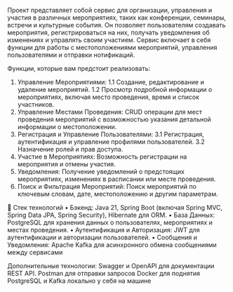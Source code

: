 Проект представляет собой сервис для организации, управления и участия в различных мероприятиях, таких как конференции, семинары, встречи и культурные события. Он позволяет пользователям создавать мероприятия, регистрироваться на них, получать уведомления об изменениях и управлять своим участием. Сервис включает в себя функции для работы с местоположениями мероприятий, управления пользователями и отправки нотификаций.

Функции, которые вам предстоит реализовать:

1. Управление Мероприятиями:
      1.1 Создание, редактирование и удаление мероприятий.
      1.2 Просмотр подробной информации о мероприятиях, включая место проведения, время и список участников.
2. Управление Местами Проведения: CRUD операции для мест проведения мероприятий с возможностью указания детальной информации о местоположении.
3. Регистрация и Управление Пользователями:
      3.1 Регистрация, аутентификация и управление профилями пользователей.
      3.2 Назначение ролей и прав доступа.
4. Участие в Мероприятиях: Возможность регистрации на мероприятия и отмены участия.
5. Уведомления: Получение уведомлений о предстоящих мероприятиях, изменениях в расписании или месте проведения.
6. Поиск и Фильтрация Мероприятий: Поиск мероприятий по ключевым словам, дате, местоположению и другим параметрам.

📝 Стек технологий
• Бэкенд: Java 21, Spring Boot (включая Spring MVC, Spring Data JPA, Spring Security), Hibernate для ORM.
• База Данных: PostgreSQL для хранения данных о пользователях, мероприятиях и местах проведения.
• Аутентификация и Авторизация: JWT для аутентификации и авторизации пользователей.
• Сообщения и Уведомления: Apache Kafka для асинхронного обмена сообщениями между сервисами

Дополнительные технологии:
Swagger и OpenAPI для документации REST API.
Postman для отправки запросов
Docker для поднятия PostgreSQL и Kafka локально у себя на машине

